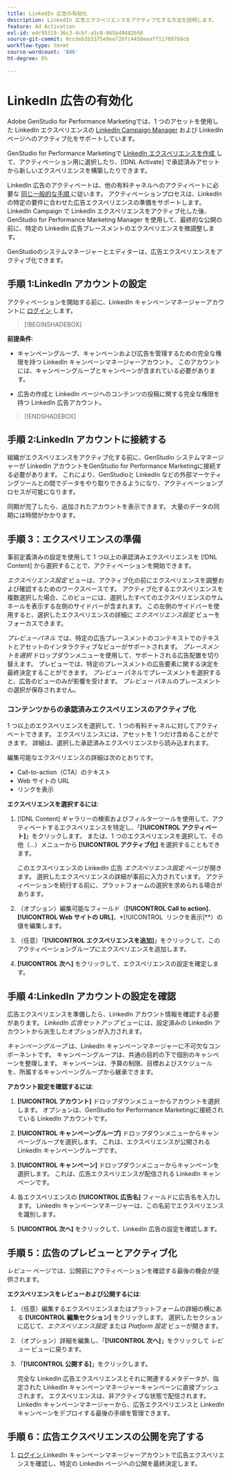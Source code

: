 ```yaml
---
title: LinkedIn 広告の有効化
description: LinkedIn 広告エクスペリエンスをアクティブ化する方法を説明します。
feature: Ad Activation
exl-id: edc95319-36c3-4cbf-a5c0-865b49482b50
source-git-commit: 0ccdeb2b3375e9ee72bfc4458eeaff11709768cb
workflow-type: tm+mt
source-wordcount: '846'
ht-degree: 0%

---
```


# LinkedIn 広告の有効化

Adobe GenStudio for Performance Marketingでは、1 つのアセットを使用した LinkedIn エクスペリエンスの [LinkedIn Campaign Manager](https://business.linkedin.com/marketing-solutions) および LinkedIn ページへのアクティブ化をサポートしています。

GenStudio for Performance Marketingで [LinkedIn エクスペリエンスを作成 ](/help/user-guide/create/create-linkedin.md) して、アクティベーション用に選択したり、[!DNL Activate] で承認済みアセットから新しいエクスペリエンスを構築したりできます。

LinkedIn 広告のアクティベートは、他の有料チャネルへのアクティベートに必要な [ 同じ一般的な手順 ](create-activation.md) に従います。 アクティベーションプロセスは、LinkedIn の特定の要件に合わせた広告エクスペリエンスの準備をサポートします。 LinkedIn Campaign で LinkedIn エクスペリエンスをアクティブ化した後、GenStudio for Performance Marketing Manager を使用して、最終的な公開の前に、特定の LinkedIn 広告プレースメントのエクスペリエンスを微調整します。

GenStudioのシステムマネージャーとエディターは、広告エクスペリエンスをアクティブ化できます。

## 手順 1:LinkedIn アカウントの設定

アクティベーションを開始する前に、LinkedIn キャンペーンマネージャーアカウントに [ ログイン ](https://www.linkedin.com/campaignmanager/login) します。

>[!BEGINSHADEBOX]

**前提条件**:

* キャンペーングループ、キャンペーンおよび広告を管理するための完全な権限を持つ LinkedIn キャンペーンマネージャーアカウント。 このアカウントには、キャンペーングループとキャンペーンが含まれている必要があります。

* 広告の作成と LinkedIn ページへのコンテンツの投稿に関する完全な権限を持つ LinkedIn 広告アカウント。

>[!ENDSHADEBOX]

## 手順 2:LinkedIn アカウントに接続する

組織がエクスペリエンスをアクティブ化する前に、GenStudio システムマネージャーが LinkedIn アカウントをGenStudio for Performance Marketingに接続する必要があります。 これにより、GenStudioと LinkedIn などの外部マーケティングツールとの間でデータをやり取りできるようになり、アクティベーションプロセスが可能になります。

同期が完了したら、追加されたアカウントを表示できます。 大量のデータの同期には時間がかかります。

## 手順 3：エクスペリエンスの準備

事前定義済みの設定を使用して 1 つ以上の承認済みエクスペリエンスを [!DNL Content] から選択することで、アクティベーションを開始できます。

_エクスペリエンス設定_ ビューは、アクティブ化の前にエクスペリエンスを調整および確認するためのワークスペースです。 アクティブ化するエクスペリエンスを複数選択した場合、このビューには、選択したすべてのエクスペリエンスのサムネールを表示する左側のサイドバーが含まれます。 この左側のサイドバーを使用すると、選択したエクスペリエンスの詳細に _エクスペリエンス設定_ ビューをフォーカスできます。

_プレビューパネル_ では、特定の広告プレースメントのコンテキストでのテキストとアセットのインタラクティブなビューがサポートされます。 _プレースメントを選択_ ドロップダウンメニューを使用して、サポートされる広告配置を切り替えます。 プレビューでは、特定のプレースメントの広告要素に関する決定を最終決定することができます。 _プレビュー_ パネルでプレースメントを選択すると、広告のビューのみが影響を受けます。 _プレビュー_ パネルのプレースメントの選択が保存されません。

### コンテンツからの承認済みエクスペリエンスのアクティブ化

1 つ以上のエクスペリエンスを選択して、1 つの有料チャネルに対してアクティベートできます。 エクスペリエンスには、アセットを 1 つだけ含めることができます。 詳細は、選択した承認済みエクスペリエンスから読み込まれます。

編集可能なエクスペリエンスの詳細は次のとおりです。

* Call-to-action（CTA）のテキスト
* Web サイトの URL
* リンクを表示

**エクスペリエンスを選択するには**:

1. [!DNL Content] ギャラリーの検索およびフィルターツールを使用して、アクティベートするエクスペリエンスを特定し、「**[!UICONTROL アクティベート]**」をクリックします。 または、1 つのエクスペリエンスを選択して、その他（...）メニューから **[!UICONTROL アクティブ化]** を選択することもできます。

   このエクスペリエンスの LinkedIn 広告 _エクスペリエンス設定_ ページが開きます。 選択したエクスペリエンスの詳細が事前に入力されています。 アクティベーションを続行する前に、プラットフォームの選択を求められる場合があります。

1. （オプション）編集可能なフィールド（**[!UICONTROL Call to action]**、**[!UICONTROL Web サイトの URL]**、*[!UICONTROL &#x200B; リンクを表示 &#x200B;]**）の値を編集します。

1. （任意）「**[!UICONTROL エクスペリエンスを追加]**」をクリックして、このアクティベーショングループにエクスペリエンスを追加します。

1. **[!UICONTROL 次へ]** をクリックして、エクスペリエンスの設定を確定します。

## 手順 4:LinkedIn アカウントの設定を確認

広告エクスペリエンスを準備したら、LinkedIn アカウント情報を確認する必要があります。 _LinkedIn 広告セットアップ_ ビューには、設定済みの LinkedIn アカウントから派生したオプションが入力されます。

_キャンペーングループ_ は、LinkedIn キャンペーンマネージャーに不可欠なコンポーネントです。 キャンペーングループは、共通の目的の下で個別のキャンペーンを整理します。 キャンペーンは、予算の制限、目標およびスケジュールを、所属するキャンペーングループから継承できます。

**アカウント設定を確認するには**:

1. **[!UICONTROL アカウント]** ドロップダウンメニューからアカウントを選択します。 オプションは、GenStudio for Performance Marketingに接続されている LinkedIn アカウントです。

1. **[!UICONTROL キャンペーングループ]** ドロップダウンメニューからキャンペーングループを選択します。 これは、エクスペリエンスが公開される LinkedIn キャンペーングループです。

1. **[!UICONTROL キャンペーン]** ドロップダウンメニューからキャンペーンを選択します。 これは、広告エクスペリエンスが配信される LinkedIn キャンペーンです。

1. 各エクスペリエンスの **[!UICONTROL 広告名]** フィールドに広告名を入力します。 LinkedIn キャンペーンマネージャーは、この名前でエクスペリエンスを識別します。

1. **[!UICONTROL 次へ]** をクリックして、LinkedIn 広告の設定を確認します。

## 手順 5：広告のプレビューとアクティブ化

_レビュー_ ページでは、公開前にアクティベーションを確認する最後の機会が提供されます。

**エクスペリエンスをレビューおよび公開するには**:

1. （任意）編集するエクスペリエンスまたはプラットフォームの詳細の横にある **[!UICONTROL 編集セクション]** をクリックします。
選択したセクションに応じて、_エクスペリエンス設定_ または _Platform 設定_ ビューが開きます。

1. （オプション）詳細を編集し、「**[!UICONTROL 次へ]**」をクリックして _レビュー_ ビューに戻ります。

1. 「**[!UICONTROL 公開する]**」をクリックします。

   完全な LinkedIn 広告エクスペリエンスとそれに関連するメタデータが、指定された LinkedIn キャンペーンマネージャーキャンペーンに直接プッシュされます。 エクスペリエンスは、非アクティブな状態で配信されます。 LinkedIn キャンペーンマネージャーから、広告エクスペリエンスと LinkedIn キャンペーンをデプロイする最後の手順を管理できます。

## 手順 6：広告エクスペリエンスの公開を完了する

1. [ ログイン ](https://www.linkedin.com/campaignmanager/login)LinkedIn キャンペーンマネージャーアカウントで広告エクスペリエンスを確認し、特定の LinkedIn ページへの公開を最終決定します。
